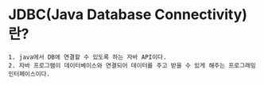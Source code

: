 # JDBC(Java Database Connectivity)란?

```
1. java에서 DB에 연결할 수 있도록 하는 자바 API이다.
2. 자바 프로그램이 데이터베이스와 연결되어 데이터를 주고 받을 수 있게 해주는 프로그래밍 인터페이스이다.
```
